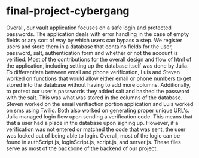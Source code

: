 # final-project-cybergang

Overall, our vault application focuses on a safe login and protected passwords. The application deals with error handling in the case of empty fields or any sort of way by which users can bypass a step. We register users and store them in a database that contains fields for the user, password, salt, authentication form and whether or not the account is verified. Most of the contributions for the overall design and flow of html of the application, including setting up the database itself was done by Julia. To differentiate between email and phone verification, Luis and Steven worked on functions that would allow either email or phone numbers to get stored into the database without having to add more columns. Additionally, to protect our user's passwords they added salt and hashed the password with the salt. This was what was stored in the columns of the database. Steven worked on the email verifiaction portion application and Luis worked on sms using Twilio. Both also worked on generating proper unique URL's. Julia managed login flow upon sending a verification code. This means that that a user had a place in the database upon signing up. However, if a verification was not entered or matched the code that was sent, the user was locked out of being able to login. Overall, most of the logic can be found in authScript.js, loginScript.js, script.js, and server.js. These files serve as most of the backbone of the backend of our project.
